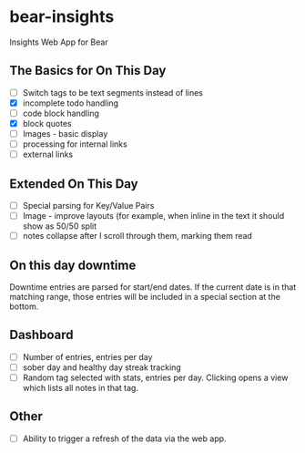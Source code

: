 # bear-insights

Insights Web App for Bear

## The Basics for On This Day

- [ ] Switch tags to be text segments instead of lines
- [x] incomplete todo handling
- [ ] code block handling
- [x] block quotes
- [ ] Images - basic display
- [ ] processing for internal links
- [ ] external links

## Extended On This Day

- [ ] Special parsing for Key/Value Pairs
- [ ] Image - improve layouts (for example, when inline in the text it should show as 50/50 split
- [ ] notes collapse after I scroll through them, marking them read

## On this day downtime

Downtime entries are parsed for start/end dates. If the current date is in that matching range, those entries will be included in a special section at the bottom.

## Dashboard

- [ ] Number of entries, entries per day
- [ ] sober day and healthy day streak tracking
- [ ] Random tag selected with stats, entries per day. Clicking opens a view which lists all notes in that tag.

## Other

- [ ] Ability to trigger a refresh of the data via the web app.
